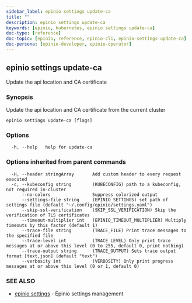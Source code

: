 ```yaml
---
sidebar_label: epinio settings update-ca
title: ""
description: epinio settings update-ca
keywords: [epinio, kubernetes, epinio settings update-ca]
doc-type: [reference]
doc-topic: [epinio, reference, epinio-cli, epinio-settings-update-ca]
doc-persona: [epinio-developer, epinio-operator]
---
```

## epinio settings update-ca

Update the api location and CA certificate

### Synopsis

Update the api location and CA certificate from the current cluster

```
epinio settings update-ca [flags]
```

### Options

```
  -h, --help   help for update-ca
```

### Options inherited from parent commands

```
  -H, --header stringArray       Add custom header to every request executed
  -c, --kubeconfig string        (KUBECONFIG) path to a kubeconfig, not required in-cluster
      --no-colors                Suppress colorized output
      --settings-file string     (EPINIO_SETTINGS) set path of settings file (default "~/.config/epinio/settings.yaml")
      --skip-ssl-verification    (SKIP_SSL_VERIFICATION) Skip the verification of TLS certificates
      --timeout-multiplier int   (EPINIO_TIMEOUT_MULTIPLIER) Multiply timeouts by this factor (default 1)
      --trace-file string        (TRACE_FILE) Print trace messages to the specified file
      --trace-level int          (TRACE_LEVEL) Only print trace messages at or above this level (0 to 255, default 0, print nothing)
      --trace-output string      (TRACE_OUTPUT) Sets trace output format [text,json] (default "text")
      --verbosity int            (VERBOSITY) Only print progress messages at or above this level (0 or 1, default 0)
```

### SEE ALSO

* [epinio settings](./epinio_settings.md)	 - Epinio settings management

